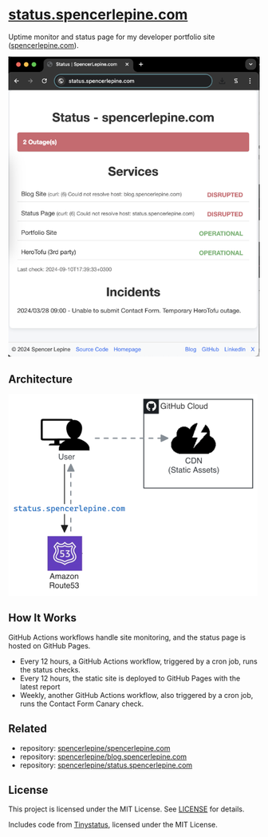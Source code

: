 # [status.spencerlepine.com](https://status.spencerlepine.com)

Uptime monitor and status page for my developer portfolio site ([spencerlepine.com](https://spencerlepine.com)).

![Status page Screenshot](./.github/status-site-screenshot.png)

## Architecture

<img alt="Status page architecture" src="./.github/status-page-architecture.png" width="500px" />

## How It Works

GitHub Actions workflows handle site monitoring, and the status page is hosted on GitHub Pages.

- Every 12 hours, a GitHub Actions workflow, triggered by a cron job, runs the status checks.
- Every 12 hours, the static site is deployed to GitHub Pages with the latest report
- Weekly, another GitHub Actions workflow, also triggered by a cron job, runs the Contact Form Canary check.

## Related

- repository: [spencerlepine/spencerlepine.com](https://github.com/spencerlepine/spencerlepine.com)
- repository: [spencerlepine/blog.spencerlepine.com](https://github.com/spencerlepine/blog.spencerlepine.com)
- repository: [spencerlepine/status.spencerlepine.com](https://github.com/spencerlepine/status.spencerlepine.com)

## License

This project is licensed under the MIT License. See [LICENSE](./LICENSE) for details.

Includes code from [Tinystatus](https://github.com/username/tinystatus), licensed under the MIT License.
